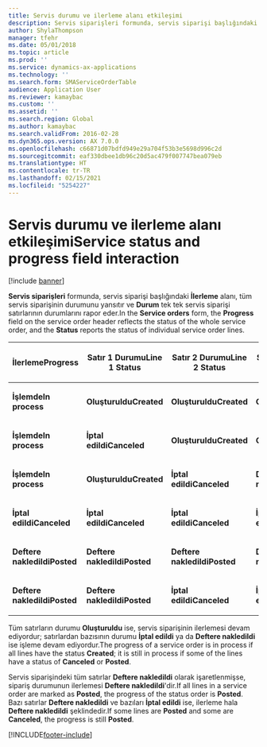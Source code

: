 ```yaml
---
title: Servis durumu ve ilerleme alanı etkileşimi
description: Servis siparişleri formunda, servis siparişi başlığındaki İlerleme alanı, tüm servis siparişinin durumunu yansıtır ve Durum tek tek servis siparişi satırlarının durumlarını rapor eder.
author: ShylaThompson
manager: tfehr
ms.date: 05/01/2018
ms.topic: article
ms.prod: ''
ms.service: dynamics-ax-applications
ms.technology: ''
ms.search.form: SMAServiceOrderTable
audience: Application User
ms.reviewer: kamaybac
ms.custom: ''
ms.assetid: ''
ms.search.region: Global
ms.author: kamaybac
ms.search.validFrom: 2016-02-28
ms.dyn365.ops.version: AX 7.0.0
ms.openlocfilehash: c66871d07bdfd949e29a704f53b3e5698d996c2d
ms.sourcegitcommit: eaf330dbee1db96c20d5ac479f007747bea079eb
ms.translationtype: HT
ms.contentlocale: tr-TR
ms.lasthandoff: 02/15/2021
ms.locfileid: "5254227"
---
```

# <a name="service-status-and-progress-field-interaction"></a><span data-ttu-id="75c94-103">Servis durumu ve ilerleme alanı etkileşimi</span><span class="sxs-lookup"><span data-stu-id="75c94-103">Service status and progress field interaction</span></span> 

[!include [banner](../includes/banner.md)]


<span data-ttu-id="75c94-104">**Servis siparişleri** formunda, servis siparişi başlığındaki **İlerleme** alanı, tüm servis siparişinin durumunu yansıtır ve **Durum** tek tek servis siparişi satırlarının durumlarını rapor eder.</span><span class="sxs-lookup"><span data-stu-id="75c94-104">In the **Service orders** form, the **Progress** field on the service order header reflects the status of the whole service order, and the **Status** reports the status of individual service order lines.</span></span>

<table>
<colgroup>
<col style="width: 25%" />
<col style="width: 25%" />
<col style="width: 25%" />
<col style="width: 25%" />
</colgroup>
<thead>
<tr class="header">
<th><p><span data-ttu-id="75c94-105">İlerleme</span><span class="sxs-lookup"><span data-stu-id="75c94-105">Progress</span></span></p></th>
<th><p><span data-ttu-id="75c94-106">Satır 1 Durumu</span><span class="sxs-lookup"><span data-stu-id="75c94-106">Line 1 Status</span></span></p></th>
<th><p><span data-ttu-id="75c94-107">Satır 2 Durumu</span><span class="sxs-lookup"><span data-stu-id="75c94-107">Line 2 Status</span></span></p></th>
<th><p><span data-ttu-id="75c94-108">Satır 3 Durumu</span><span class="sxs-lookup"><span data-stu-id="75c94-108">Line 3 Status</span></span></p></th>
</tr>
</thead>
<tbody>
<tr class="odd">
<td><p><span data-ttu-id="75c94-109"><strong>İşlemde</strong></span><span class="sxs-lookup"><span data-stu-id="75c94-109"><strong>In process</strong></span></span></p></td>
<td><p><span data-ttu-id="75c94-110"><strong>Oluşturuldu</strong></span><span class="sxs-lookup"><span data-stu-id="75c94-110"><strong>Created</strong></span></span></p></td>
<td><p><span data-ttu-id="75c94-111"><strong>Oluşturuldu</strong></span><span class="sxs-lookup"><span data-stu-id="75c94-111"><strong>Created</strong></span></span></p></td>
<td><p><span data-ttu-id="75c94-112"><strong>Oluşturuldu</strong></span><span class="sxs-lookup"><span data-stu-id="75c94-112"><strong>Created</strong></span></span></p></td>
</tr>
<tr class="even">
<td><p><span data-ttu-id="75c94-113"><strong>İşlemde</strong></span><span class="sxs-lookup"><span data-stu-id="75c94-113"><strong>In process</strong></span></span></p></td>
<td><p><span data-ttu-id="75c94-114"><strong>İptal edildi</strong></span><span class="sxs-lookup"><span data-stu-id="75c94-114"><strong>Canceled</strong></span></span></p></td>
<td><p><span data-ttu-id="75c94-115"><strong>Oluşturuldu</strong></span><span class="sxs-lookup"><span data-stu-id="75c94-115"><strong>Created</strong></span></span></p></td>
<td><p><span data-ttu-id="75c94-116"><strong>Oluşturuldu</strong></span><span class="sxs-lookup"><span data-stu-id="75c94-116"><strong>Created</strong></span></span></p></td>
</tr>
<tr class="odd">
<td><p><span data-ttu-id="75c94-117"><strong>İşlemde</strong></span><span class="sxs-lookup"><span data-stu-id="75c94-117"><strong>In process</strong></span></span></p></td>
<td><p><span data-ttu-id="75c94-118"><strong>Oluşturuldu</strong></span><span class="sxs-lookup"><span data-stu-id="75c94-118"><strong>Created</strong></span></span></p></td>
<td><p><span data-ttu-id="75c94-119"><strong>İptal edildi</strong></span><span class="sxs-lookup"><span data-stu-id="75c94-119"><strong>Canceled</strong></span></span></p></td>
<td><p><span data-ttu-id="75c94-120"><strong>Deftere nakledildi</strong></span><span class="sxs-lookup"><span data-stu-id="75c94-120"><strong>Posted</strong></span></span></p></td>
</tr>
<tr class="even">
<td><p><span data-ttu-id="75c94-121"><strong>İptal edildi</strong></span><span class="sxs-lookup"><span data-stu-id="75c94-121"><strong>Canceled</strong></span></span></p></td>
<td><p><span data-ttu-id="75c94-122"><strong>İptal edildi</strong></span><span class="sxs-lookup"><span data-stu-id="75c94-122"><strong>Canceled</strong></span></span></p></td>
<td><p><span data-ttu-id="75c94-123"><strong>İptal edildi</strong></span><span class="sxs-lookup"><span data-stu-id="75c94-123"><strong>Canceled</strong></span></span></p></td>
<td><p><span data-ttu-id="75c94-124"><strong>İptal edildi</strong></span><span class="sxs-lookup"><span data-stu-id="75c94-124"><strong>Canceled</strong></span></span></p></td>
</tr>
<tr class="odd">
<td><p><span data-ttu-id="75c94-125"><strong>Deftere nakledildi</strong></span><span class="sxs-lookup"><span data-stu-id="75c94-125"><strong>Posted</strong></span></span></p></td>
<td><p><span data-ttu-id="75c94-126"><strong>Deftere nakledildi</strong></span><span class="sxs-lookup"><span data-stu-id="75c94-126"><strong>Posted</strong></span></span></p></td>
<td><p><span data-ttu-id="75c94-127"><strong>Deftere nakledildi</strong></span><span class="sxs-lookup"><span data-stu-id="75c94-127"><strong>Posted</strong></span></span></p></td>
<td><p><span data-ttu-id="75c94-128"><strong>Deftere nakledildi</strong></span><span class="sxs-lookup"><span data-stu-id="75c94-128"><strong>Posted</strong></span></span></p></td>
</tr>
<tr class="even">
<td><p><span data-ttu-id="75c94-129"><strong>Deftere nakledildi</strong></span><span class="sxs-lookup"><span data-stu-id="75c94-129"><strong>Posted</strong></span></span></p></td>
<td><p><span data-ttu-id="75c94-130"><strong>Deftere nakledildi</strong></span><span class="sxs-lookup"><span data-stu-id="75c94-130"><strong>Posted</strong></span></span></p></td>
<td><p><span data-ttu-id="75c94-131"><strong>İptal edildi</strong></span><span class="sxs-lookup"><span data-stu-id="75c94-131"><strong>Canceled</strong></span></span></p></td>
<td><p><span data-ttu-id="75c94-132"><strong>İptal edildi</strong></span><span class="sxs-lookup"><span data-stu-id="75c94-132"><strong>Canceled</strong></span></span></p></td>
</tr>
</tbody>
</table>


<span data-ttu-id="75c94-133">Tüm satırların durumu **Oluşturuldu** ise, servis siparişinin ilerlemesi devam ediyordur; satırlardan bazısının durumu **İptal edildi** ya da **Deftere nakledildi** ise işleme devam ediyordur.</span><span class="sxs-lookup"><span data-stu-id="75c94-133">The progress of a service order is in process if all lines have the status **Created**; it is still in process if some of the lines have a status of **Canceled** or **Posted**.</span></span>

<span data-ttu-id="75c94-134">Servis siparişindeki tüm satırlar **Deftere nakledildi** olarak işaretlenmişse, sipariş durumunun ilerlemesi **Deftere nakledildi**'dir.</span><span class="sxs-lookup"><span data-stu-id="75c94-134">If all lines in a service order are marked as **Posted**, the progress of the status order is **Posted**.</span></span> <span data-ttu-id="75c94-135">Bazı satırlar **Deftere nakledildi** ve bazıları **İptal edildi** ise, ilerleme hala **Deftere nakledildi** şeklindedir.</span><span class="sxs-lookup"><span data-stu-id="75c94-135">If some lines are **Posted** and some are **Canceled**, the progress is still **Posted**.</span></span>

  




[!INCLUDE[footer-include](../../includes/footer-banner.md)]